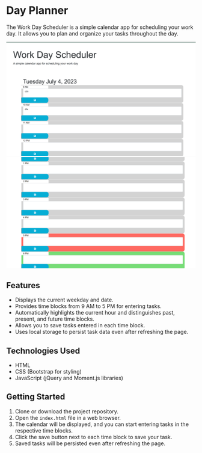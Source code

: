 # Day Planner

The Work Day Scheduler is a simple calendar app for scheduling your work day. It allows you to plan and organize your tasks throughout the day.

![Screenshot1](images/planner1.png)
![Screenshot2](images/planner2.png)


## Features

- Displays the current weekday and date.
- Provides time blocks from 9 AM to 5 PM for entering tasks.
- Automatically highlights the current hour and distinguishes past, present, and future time blocks.
- Allows you to save tasks entered in each time block.
- Uses local storage to persist task data even after refreshing the page.

## Technologies Used

- HTML
- CSS (Bootstrap for styling)
- JavaScript (jQuery and Moment.js libraries)

## Getting Started

1. Clone or download the project repository.
2. Open the `index.html` file in a web browser.
3. The calendar will be displayed, and you can start entering tasks in the respective time blocks.
4. Click the save button next to each time block to save your task.
5. Saved tasks will be persisted even after refreshing the page.
